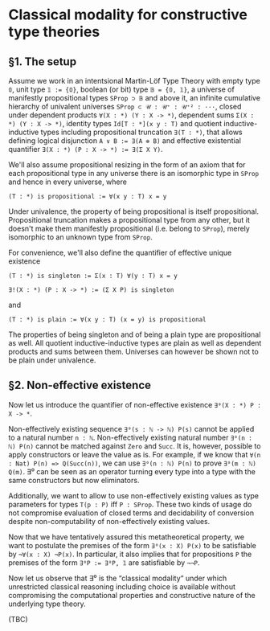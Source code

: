 Classical modality for constructive type theories
=================================================



§1. The setup
-------------

Assume we work in an intentsional Martin-Löf Type Theory with empty type `𝟘`, unit type `𝟙 := {𝟘}`, boolean (or bit) type `𝔹 = {𝟘, 𝟙}`, a universe of manifestly propositional types `SProp ⊃ 𝔹` and above it, an infinite cumulative hierarchy of univalent universes `SProp ⊂ 𝒰 : 𝒰⁺ : 𝒰⁺² : ···`, closed under dependent products `∀(X : *) (Y : X -> *)`, dependent sums `Σ(X : *) (Y : X -> *)`, identity types `Id[T : *](x y : T)` and quotient inductive-inductive types including propositional truncation `∃(T : *)`, that allows defining logical disjunction `A ∨ B := ∃(A ⊕ B)` and effective existential quantifier `∃(X : *) (P : X -> *) := ∃(Σ X Y)`.

We'll also assume propositional resizing in the form of an axiom that for each propositional type in any universe there is an isomorphic type in `SProp` and hence in every universe, where
```
(T : *) is propositional := ∀(x y : T) x = y
```
Under univalence, the property of being propositional is itself propositional. Propositional truncation makes a propositional type from any other, but it doesn't make them manifestly propositional (i.e. belong to `SProp`), merely isomorphic to an unknown type from `SProp`.

For convenience, we'll also define the quantifier of effective unique existence
```
(T : *) is singleton := Σ(x : T) ∀(y : T) x = y

∃!(X : *) (P : X -> *) := (Σ X P) is singleton
```
and 
```
(T : *) is plain := ∀(x y : T) (x = y) is propositional
```
The properties of being singleton and of being a plain type are propositional as well. All quotient inductive-inductive types are plain as well as dependent products and sums between them. Universes can however be shown not to be plain under univalence.

§2. Non-effective existence
---------------------------

Now let us introduce the quantifier of non-effective existence `∃⁰(X : *) P : X -> *`.

Non-effectively existing sequence `∃⁰(s : ℕ -> ℕ) P(s)` cannot be applied to a natural number `n : ℕ`. Non-effectively existing natural number `∃⁰(n : ℕ) P(n)` cannot be matched against `Zero` and `Succ`. It is, however, possible to apply constructors or leave the value as is. For example, if we know that `∀(n : Nat) P(n) => Q(Succ(n))`, we can use `∃⁰(n : ℕ) P(n)` to prove `∃⁰(m : ℕ) Q(m)`. ∃⁰ can be seen as an operator turning every type into a type with the same constructors but now eliminators.

Additionally, we want to allow to use non-effectively existing values as type parameters for types `T(p : P)` iff `P : SProp`. These two kinds of usage do not compromise evaluation of closed terms and decidability of conversion despite non-computability of non-effectively existing values.

Now that we have tentatively assured this metatheoretical property, we want to postulate the premises of the form `∃⁰(x : X) P(x)` to be satisfiable by `¬∀(x : X) ¬P(x)`. In particular, it also implies that for propositions `P` the premises of the form `∃⁰P := ∃⁰P, 𝟙` are satisfiable by `¬¬P`.

Now let us observe that ∃⁰ is the “classical modality“ under which unrestricted classical reasoning including choice is available without compromising the computational properties and constructive nature of the underlying type theory.

(TBC)
